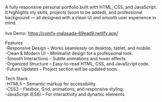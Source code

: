 A fully responsive personal portfolio built with HTML, CSS, and JavaScript. <br>
It highlights my skills, projects (soon to be added), and professional background — all designed with a clean UI and smooth user experience in mind.<br>
<br>
live Demo: https://comfy-malasada-69ead9.netlify.app/

Features<br>
-Responsive Design – Works seamlessly on desktop, tablet, and mobile.<br>
-Clean & Modern UI – Minimalist design for a professional look.<br>
-Smooth Interactions – Subtle animations and hover effects.<br>
-Organized Structure – Easy-to-read HTML, CSS, and JavaScript code.<br>
-Future Updates – Project section will be updated soon.<br>

Tech Stack<br>
-HTML5 – Semantic markup for accessibility.<br>
-CSS3 – Flexbox, Grid, animations, and responsive styling.<br>
-JavaScript (ES6) – For interactivity and dynamic elements.<br>
